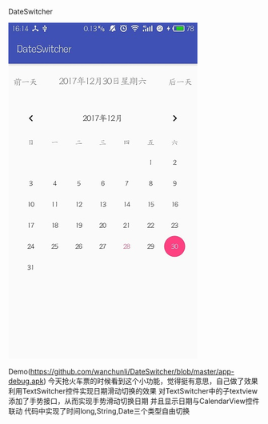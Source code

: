 DateSwitcher

![抢火车票的时候看到这个小功能，觉得挺有意思，自己做了效果](https://github.com/wanchunli/DateSwitcher/blob/master/picture1.jpg)

Demo(https://github.com/wanchunli/DateSwitcher/blob/master/app-debug.apk)
今天抢火车票的时候看到这个小功能，觉得挺有意思，自己做了效果
利用TextSwitcher控件实现日期滑动切换的效果
对TextSwitcher中的子textview添加了手势接口，从而实现手势滑动切换日期
并且显示日期与CalendarView控件联动
代码中实现了时间long,String,Date三个类型自由切换
